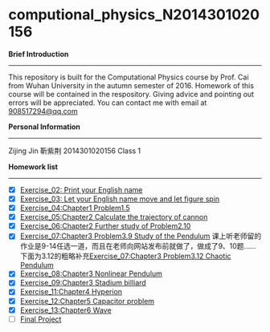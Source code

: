 # computional_physics_N2014301020156

**Brief Introduction**

----------
This repository is built for the Computational Physics course by Prof. Cai from Wuhan University in the autumn semester of 2016. Homework of this course will be contained in the respository. Giving advice and pointing out errors will be appreciated. You can contact me with email at 908517294@qq.com



**Personal Information**

----------
Zijing Jin 靳紫荆
2014301020156
Class 1



**Homework list**

----------

 - [x] [Exercise_02: Print your English name](https://github.com/Cricy97/compuational_physics_N2014301020156/blob/master/Exercise_01)
 - [x] [Exercise_03: Let your English name move and let figure spin](https://www.zybuluo.com/Cricy97/note/512154)
 - [x] [Exercise_04:Chapter1 Problem1.5](https://www.zybuluo.com/Cricy97/note/525299)
 - [x] [Exercise_05:Chapter2 Calculate the trajectory of cannon](https://www.zybuluo.com/Cricy97/note/533070)
 - [x] [Exercise_06:Chapter2 Further study of Problem2.10](https://www.zybuluo.com/Cricy97/note/541166)
 - [x] [Exercise_07:Chapter3 Problem3.9 Study of the Pendulum](https://www.zybuluo.com/Cricy97/note/546119)
课上听老师留的作业是9-14任选一道，而且在老师向网站发布前就做了，做成了9、10题......下面为3.12的粗略补充[Exercise_07:Chapter3 Problem3.12 Chaotic Pendulum](https://www.zybuluo.com/Cricy97/note/557161)
 - [x] [Exercise_08:Chapter3 Nonlinear Pendulum](https://www.zybuluo.com/Cricy97/note/565661)
 - [x] [Exercise_09:Chapter3 Stadium billiard](https://www.zybuluo.com/Cricy97/note/573239)
 - [x] [Exercise_11:Chapter4 Hyperion](https://www.zybuluo.com/Cricy97/note/588745)
 - [x] [Exercise_12:Chapter5 Capacitor problem](https://www.zybuluo.com/Cricy97/note/597373)
 - [x] [Exercise_13:Chapter6 Wave](https://www.zybuluo.com/Cricy97/note/604863)
 - [ ] [Final Project](https://github.com/Cricy97/computional_physics_N2014301020156/blob/master/Final%20Project)
